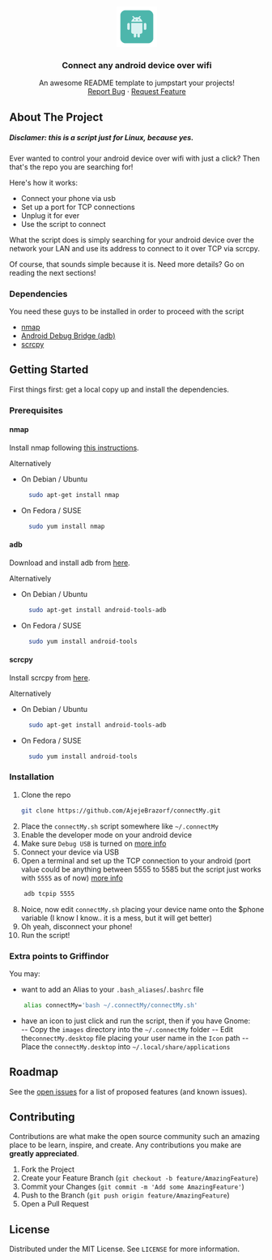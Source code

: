<p align="center">
  <a href="https://github.com/AjejeBrazorf/connectMy">
    <img src="images/logo.svg" alt="Logo" width="80" height="80">
  </a>

  <h3 align="center">Connect any android device over wifi</h3>

  <p align="center">
    An awesome README template to jumpstart your projects!
    <br />
    <a href="https://github.com/AjejeBrazorf/connectMy/issues">Report Bug</a>
    ·
    <a href="https://github.com/AjejeBrazorf/connectMy/issues">Request Feature</a>
  </p>
</p>



<!-- ABOUT THE PROJECT -->
## About The Project

##### Disclamer: this is a script just for Linux, because yes.


Ever wanted to control your android device over wifi with just a click?
Then that's the repo you are searching for!

Here's how it works:
* Connect your phone via usb
* Set up a port for TCP connections
* Unplug it for ever
* Use the script to connect

What the script does is simply searching for your android device over the network your LAN and use its address to connect to it over TCP via scrcpy.

Of course, that sounds simple because it is. 
Need more details? Go on reading the next sections!

### Dependencies

You need these guys to be installed in order to proceed with the script

* [nmap](https://nmap.org/)
* [Android Debug Bridge (adb)](https://developer.android.com/studio/command-line/adb)
* [scrcpy](https://github.com/Genymobile/scrcpy)



<!-- GETTING STARTED -->
## Getting Started

First things first: get a local copy up and install the dependencies.

### Prerequisites


#### nmap
Install nmap following [this instructions](https://nmap.org/book/inst-linux.html).

Alternatively
* On Debian / Ubuntu
  ```sh
    sudo apt-get install nmap
  ```

* On Fedora / SUSE
  ```sh
    sudo yum install nmap
  ```

#### adb

Download and install adb from [here](https://developer.android.com/studio/releases/platform-tools).

Alternatively
* On Debian / Ubuntu
  ```sh
    sudo apt-get install android-tools-adb
  ```
* On Fedora / SUSE
  ```sh
    sudo yum install android-tools
  ```

#### scrcpy

Install scrcpy from [here](https://github.com/Genymobile/scrcpy).

Alternatively
* On Debian / Ubuntu
  ```sh
    sudo apt-get install android-tools-adb
  ```
* On Fedora / SUSE
  ```sh
    sudo yum install android-tools
  ```

### Installation

1. Clone the repo
   ```sh
   git clone https://github.com/AjejeBrazorf/connectMy.git
   ```
3. Place the `connectMy.sh` script somewhere like `~/.connectMy`
4. Enable the developer mode on your android device
5. Make sure `Debug USB` is turned on [more info](https://developer.android.com/studio/command-line/adb#Enabling)
6. Connect your device via USB
7. Open a terminal and set up the TCP connection to your android (port value could be anything between 5555 to 5585 but the script just works with `5555` as of now) [more info](https://developer.android.com/studio/command-line/adb#howadbworks)
```sh
    adb tcpip 5555
```
8. Noice, now edit `connectMy.sh` placing your device name onto the $phone variable (I know I know.. it is a mess, but it will get better)
9. Oh yeah, disconnect your phone!
10. Run the script! 

### Extra points to Griffindor
You may:
- want to add an Alias to your `.bash_aliases`/`.bashrc` file
```sh
    alias connectMy='bash ~/.connectMy/connectMy.sh'
```

- have an icon to just click and run the script, then if you have Gnome:        
-- Copy the `images` directory into the `~/.connectMy` folder
-- Edit the`connectMy.desktop` file placing your user name in the `Icon` path
-- Place the `connectMy.desktop` into `~/.local/share/applications`




<!-- ROADMAP -->
## Roadmap

See the [open issues](https://github.com/AjejeBrazorf/connectMy/issues) for a list of proposed features (and known issues).



<!-- CONTRIBUTING -->
## Contributing

Contributions are what make the open source community such an amazing place to be learn, inspire, and create. Any contributions you make are **greatly appreciated**.

1. Fork the Project
2. Create your Feature Branch (`git checkout -b feature/AmazingFeature`)
3. Commit your Changes (`git commit -m 'Add some AmazingFeature'`)
4. Push to the Branch (`git push origin feature/AmazingFeature`)
5. Open a Pull Request



<!-- LICENSE -->
## License

Distributed under the MIT License. See `LICENSE` for more information.